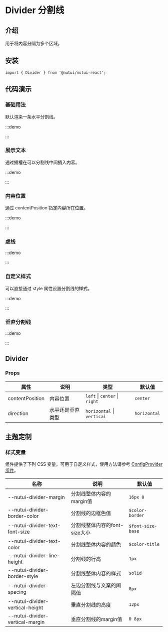 # Divider 分割线

## 介绍

用于将内容分隔为多个区域。

## 安装

```tsx
import { Divider } from '@nutui/nutui-react';
```

## 代码演示

### 基础用法

默认渲染一条水平分割线。

:::demo

<CodeBlock src='h5/demo1.tsx'></CodeBlock>

:::

### 展示文本

通过插槽在可以分割线中间插入内容。

:::demo

<CodeBlock src='h5/demo2.tsx'></CodeBlock>

:::

### 内容位置

通过 contentPosition 指定内容所在位置。

:::demo

<CodeBlock src='h5/demo3.tsx'></CodeBlock>

:::

### 虚线

:::demo

<CodeBlock src='h5/demo4.tsx'></CodeBlock>

:::

### 自定义样式

可以直接通过 style 属性设置分割线的样式。

:::demo

<CodeBlock src='h5/demo5.tsx'></CodeBlock>

:::

### 垂直分割线

:::demo

<CodeBlock src='h5/demo6.tsx'></CodeBlock>

:::

## Divider

### Props

| 属性 | 说明 | 类型 | 默认值 |
| --- | --- | --- | --- |
| contentPosition | 内容位置 | `left` \| `center` \| `right` | `center` |
| direction | 水平还是垂直类型 | `horizontal` \| `vertical` | `horizontal` |

## 主题定制

### 样式变量

组件提供了下列 CSS 变量，可用于自定义样式，使用方法请参考 [ConfigProvider 组件](#/zh-CN/component/configprovider)。

| 名称 | 说明 | 默认值 |
| --- | --- | --- |
| \--nutui-divider-margin | 分割线整体内容的margin值 | `16px 0` |
| \--nutui-divider-border-color | 分割线的边框色值 | `$color-border` |
| \--nutui-divider-text-font-size | 分割线整体内容的font-size大小 | `$font-size-base` |
| \--nutui-divider-text-color | 分割线整体内容的颜色 | `$color-title` |
| \--nutui-divider-line-height | 分割线的行高 | `1px` |
| \--nutui-divider-border-style | 分割线整体内容的样式 | `solid` |
| \--nutui-divider-spacing | 左边分割线与文案的间隔值 | `8px` |
| \--nutui-divider-vertical-height | 垂直分割线的高度 | `12px` |
| \--nutui-divider-vertical-margin | 垂直分割线的margin值 | `0 8px` |